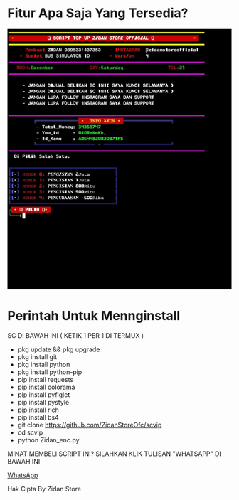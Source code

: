 # Fitur Apa Saja Yang Tersedia?

![alt txt](https://github.com/ZidanStoreOfc/scvip/blob/main/ZIDAN%20STORE.jpg?raw=true)

# Perintah Untuk Mennginstall
SC DI BAWAH INI ( KETIK 1 PER 1 DI TERMUX )

- pkg update && pkg upgrade
- pkg install git
- pkg install python
- pkg install python-pip
- pip install requests
- pip install colorama
- pip install pyfiglet
- pip install pystyle
- pip install rich
- pip install bs4
- git clone https://github.com/ZidanStoreOfc/scvip
- cd scvip
- python Zidan_enc.py

MINAT MEMBELI SCRIPT INI?
SILAHKAN KLIK TULISAN "WHATSAPP" DI BAWAH INI

[WhatsApp](https://wa.me/62895331437353)

Hak Cipta By Zidan Store
